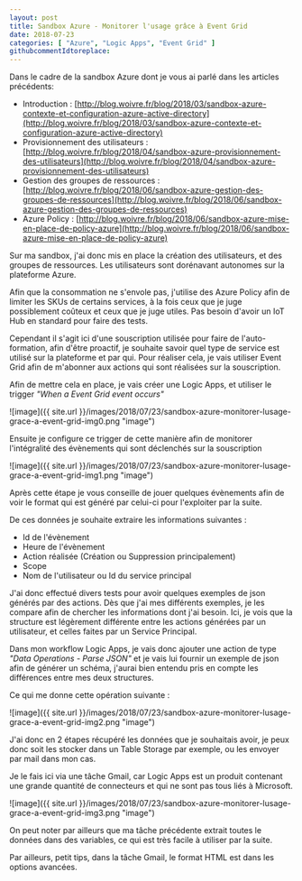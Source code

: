 ```yaml
---
layout: post
title: Sandbox Azure - Monitorer l'usage grâce à Event Grid
date: 2018-07-23
categories: [ "Azure", "Logic Apps", "Event Grid" ]
githubcommentIdtoreplace: 
---
```



Dans le cadre de la sandbox Azure dont je vous ai parlé dans les articles précédents:

* Introduction : [http://blog.woivre.fr/blog/2018/03/sandbox-azure-contexte-et-configuration-azure-active-directory](http://blog.woivre.fr/blog/2018/03/sandbox-azure-contexte-et-configuration-azure-active-directory)
* Provisionnement des utilisateurs : [http://blog.woivre.fr/blog/2018/04/sandbox-azure-provisionnement-des-utilisateurs](http://blog.woivre.fr/blog/2018/04/sandbox-azure-provisionnement-des-utilisateurs)
* Gestion des groupes de ressources : [http://blog.woivre.fr/blog/2018/06/sandbox-azure-gestion-des-groupes-de-ressources](http://blog.woivre.fr/blog/2018/06/sandbox-azure-gestion-des-groupes-de-ressources)
* Azure Policy : [http://blog.woivre.fr/blog/2018/06/sandbox-azure-mise-en-place-de-policy-azure](http://blog.woivre.fr/blog/2018/06/sandbox-azure-mise-en-place-de-policy-azure)

Sur ma sandbox, j'ai donc mis en place la création des utilisateurs, et des groupes de ressources. Les utilisateurs sont dorénavant autonomes sur la plateforme Azure.

Afin que la consommation ne s'envole pas, j'utilise des Azure Policy afin de limiter les SKUs de certains services, à la fois ceux que je juge possiblement coûteux et ceux que je juge utiles. Pas besoin d'avoir un IoT Hub en standard pour faire des tests.

Cependant il s'agit ici d'une souscription utilisée pour faire de l'auto-formation, afin d'être proactif, je souhaite savoir quel type de service est utilisé sur la plateforme et par qui. Pour réaliser cela, je vais utiliser Event Grid afin de m'abonner aux actions qui sont réalisées sur la souscription.

Afin de mettre cela en place, je vais créer une Logic Apps, et utiliser le trigger *"When a Event Grid event occurs"*

![image]({{ site.url }}/images/2018/07/23/sandbox-azure-monitorer-lusage-grace-a-event-grid-img0.png "image")

Ensuite je configure ce trigger de cette manière afin de monitorer l'intégralité des évènements qui sont déclenchés sur la souscription

![image]({{ site.url }}/images/2018/07/23/sandbox-azure-monitorer-lusage-grace-a-event-grid-img1.png "image")

Après cette étape je vous conseille de jouer quelques évènements afin de voir le format qui est généré par celui-ci pour l'exploiter par la suite.

De ces données je souhaite extraire les informations suivantes :

* Id de l'évènement
* Heure de l'évènement
* Action réalisée (Création ou Suppression principalement)
* Scope
* Nom de l'utilisateur ou Id du service principal

J'ai donc effectué divers tests pour avoir quelques exemples de json générés par des actions. Dès que j'ai mes différents exemples, je les compare afin de chercher les informations dont j'ai besoin. Ici, je vois que la structure est légèrement différente entre les actions générées par un utilisateur, et celles faites par un Service Principal.

Dans mon workflow Logic Apps, je vais donc ajouter une action de type *"Data Operations - Parse JSON"* et je vais lui fournir un exemple de json afin de générer un schéma, j'aurai bien entendu pris en compte les différences entre mes deux structures.

Ce qui me donne cette opération suivante :

![image]({{ site.url }}/images/2018/07/23/sandbox-azure-monitorer-lusage-grace-a-event-grid-img2.png "image")

J'ai donc en 2 étapes récupéré les données que je souhaitais avoir, je peux donc soit les stocker dans un Table Storage par exemple, ou les envoyer par mail dans mon cas.

Je le fais ici via une tâche Gmail, car Logic Apps est un produit contenant une grande quantité de connecteurs et qui ne sont pas tous liés à Microsoft.

![image]({{ site.url }}/images/2018/07/23/sandbox-azure-monitorer-lusage-grace-a-event-grid-img3.png "image")

On peut noter par ailleurs que ma tâche précédente extrait toutes le données dans des variables, ce qui est très facile à utiliser par la suite.

Par ailleurs, petit tips, dans la tâche Gmail, le format HTML est dans les options avancées.
